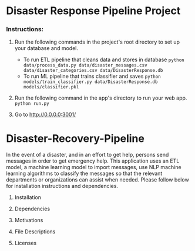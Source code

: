 # Disaster Response Pipeline Project

### Instructions:
1. Run the following commands in the project's root directory to set up your database and model.

    - To run ETL pipeline that cleans data and stores in database
        `python data/process_data.py data/disaster_messages.csv data/disaster_categories.csv data/DisasterResponse.db`
    - To run ML pipeline that trains classifier and saves
        `python models/train_classifier.py data/DisasterResponse.db models/classifier.pkl`

2. Run the following command in the app's directory to run your web app.
    `python run.py`

3. Go to http://0.0.0.0:3001/
# Disaster-Recovery-Pipeline

In the event of a disaster, and in an effort to get help, persons send messages in order to get emergency
help. This application uses an ETL model, a machine learning model to import messages, use NLP 
machine learning algorithms to classify the messages so that the relevant departments or organizations
can assist when needed. Please follow below for installation instructions and dependencies. 



1. Installation




2. Dependencies


3. Motivations




4. File Descriptions




5. Licenses
